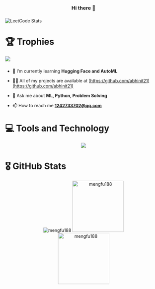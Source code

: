 
<h3 align="center">Hi there 👋</h3>

<!--
**mengfu188/mengfu188** is a ✨ _special_ ✨ repository because its `README.md` (this file) appears on your GitHub profile.

Here are some ideas to get you started:

- 🔭 I’m currently working on ...
- 🌱 I’m currently learning ...
- 👯 I’m looking to collaborate on ...
- 🤔 I’m looking for help with ...
- 💬 Ask me about ...
- 📫 How to reach me: ...
- 😄 Pronouns: ...
- ⚡ Fun fact: ...
-->
<!--
|![](https://github-readme-stats.vercel.app/api?username=mengfu188&&show_icons=true&title_color=ffffff&icon_color=bb2acf&text_color=daf7dc&bg_color=151515)|![](https://github-readme-stats.vercel.app/api/top-langs/?username=mengfu188&layout=compact&theme=tokyonight&langs_count=10)|
|-|-|
-->
###
![LeetCode Stats](https://leetcard.jacoblin.cool/mengfu188?theme=light&font=Arimo&site=cn)


###

<h1 align="left">
    🏆 Trophies
</h1>

<div>
  <img src="https://github-profile-trophy.vercel.app/?username=mengfu188&theme=onedark&no-frame=true&no-bg=false&column=7&margin-w=15" />
</div>

###

- 🌱 I’m currently learning **Hugging Face and AutoML**

- 👨‍💻 All of my projects are available at [https://github.com/abhinit21](https://github.com/abhinit21)

- 💬 Ask me about **ML, Python, Problem Solving**

- 📫 How to reach me **1242733702@qq.com**


###

<h1 align="left">
    💻 Tools and Technology
</h1>

<div align="center">
  <img src="https://skillicons.dev/icons?i=aiscript,docker,flask,github,linux,mongodb,mysql,py,redis,vue,java,js,html">
</div>

###

<h1 align="left">
    🎖️ GitHub Stats
</h1>

<div align="center">
  <img
    alt="mengfu188"
    src="https://github-readme-stats.vercel.app/api/top-langs/?username=mengfu188&theme=onedark&hide_border=false&include_all_commits=true&count_private=true&layout=compact" />
  <img
    alt="mengfu188" height="165em"
    src="https://github-readme-stats.vercel.app/api?username=mengfu188&theme=onedark&hide_border=false&include_all_commits=true&count_private=true" />
</div>

<div align="center">
  <img
    alt="mengfu188" height="165em"
    src="https://github-readme-streak-stats.herokuapp.com/?user=mengfu188&theme=onedark&hide_border=false" />
</div>


